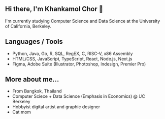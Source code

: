 ## Hi there, I'm Khankamol Chor 👋
I'm currently studying Computer Science and Data Science at the University of California, Berkeley.

## Languages / Tools
- Python, Java, Go, R, SQL, RegEX, C, RISC-V, x86 Assembly
- HTML/CSS, JavaScript, TypeScript, React, Node.js, Next.js
- Figma, Adobe Suite (Illustrator, Photoshop, Indesign, Premier Pro)

## More about me...
- From Bangkok, Thailand
- Computer Sciece + Data Science (Emphasis in Economics) @ UC Berkeley
- Hobbyist digital artist and graphic designer
- Cat mom

<!---
Icons from https://github.com/tandpfun/skill-icons

### Languages and Tools:
<img align="left" alt="Python" width="26px" src="https://github.com/tandpfun/skill-icons/raw/main/icons/Python-Dark.svg" />
<img align="left" alt="Java" width="26px" src="https://raw.githubusercontent.com/tandpfun/skill-icons/59059d9d1a2c092696dc66e00931cc1181a4ce1f/icons/Java-Dark.svg" />
<img align="left" alt="R" width="26px" src="https://github.com/tandpfun/skill-icons/raw/main/icons/R-Dark.svg" />
<img align="left" alt="MySQL" width="26px" src="https://github.com/tandpfun/skill-icons/raw/main/icons/MySQL-Dark.svg" />
<img align="left" alt="RegEX" width="26px" src="https://raw.githubusercontent.com/tandpfun/skill-icons/59059d9d1a2c092696dc66e00931cc1181a4ce1f/icons/Regex-Dark.svg" />
<img align="left" alt="HTML5" width="26px" src="https://github.com/tandpfun/skill-icons/raw/main/icons/HTML.svg" />
<img align="left" alt="CSS3" width="26px" src="https://github.com/tandpfun/skill-icons/raw/main/icons/CSS.svg" />
<img align="left" alt="JavaScript" width="26px" src="https://raw.githubusercontent.com/tandpfun/skill-icons/main/icons/JavaScript.svg" />
<img align="left" alt="TypeScript" width="26px" src="https://raw.githubusercontent.com/tandpfun/skill-icons/main/icons/TypeScript.svg" />
<img align="left" alt="React" width="26px" src="https://github.com/tandpfun/skill-icons/raw/main/icons/React-Dark.svg" />
<img align="left" alt="Node.js" width="26px" src="https://github.com/tandpfun/skill-icons/raw/main/icons/NodeJS-Dark.svg" />
<img align="left" alt="Next.js" width="26px" src="https://github.com/tandpfun/skill-icons/raw/main/icons/NextJS-Dark.svg" />
<img align="left" alt="GitHub" width="26px" src="https://raw.githubusercontent.com/tandpfun/skill-icons/59059d9d1a2c092696dc66e00931cc1181a4ce1f/icons/Github-Dark.svg" />
-->
